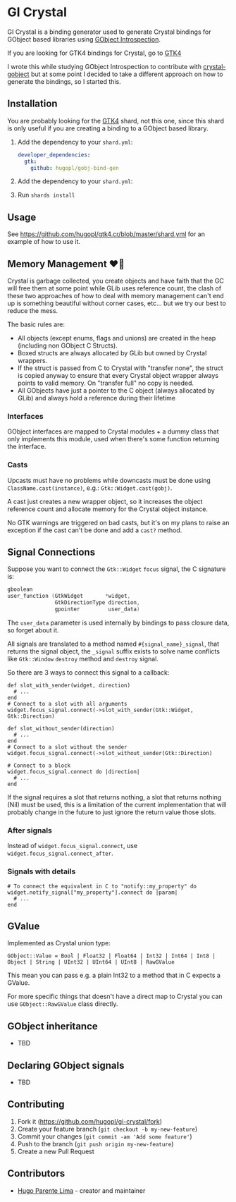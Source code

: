 # GI Crystal

GI Crystal is a binding generator used to generate Crystal bindings for GObject based libraries using
[GObject Introspection](https://gi.readthedocs.io/en/latest/).

If you are looking for GTK4 bindings for Crystal, go to [GTK4](https://github.com/hugopl/gtk4.cr)

I wrote this while studying GObject Introspection to contribute with [crystal-gobject](https://github.com/jhass/crystal-gobject)
but at some point I decided to take a different approach on how to generate the bindings, so I started this.

## Installation

You are probably looking for the [GTK4](https://github.com/hugopl/gtk4.cr) shard, not this one, since this shard is only
useful if you are creating a binding to a GObject based library.

1. Add the dependency to your `shard.yml`:

   ```yaml
   developer_dependencies:
     gtk:
       github: hugopl/gobj-bind-gen
   ```

2. Add the dependency to your `shard.yml`:
2. Run `shards install`

## Usage

See https://github.com/hugopl/gtk4.cr/blob/master/shard.yml for an example of how to use it.

## Memory Management ❤️‍🔥️

Crystal is garbage collected, you create objects and have faith that the GC will free them at some point while GLib uses
reference count, the clash of these two approaches of how to deal with memory management can't end up is something beautiful
without corner cases, etc... but we try our best to reduce the mess.

The basic rules are:

- All objects (except enums, flags and unions) are created in the heap (including non GObject C Structs).
- Boxed structs are always allocated by GLib but owned by Crystal wrappers.
- If the struct is passed from C to Crystal with "transfer none", the struct is copied anyway to ensure that every Crystal object
  wrapper always points to valid memory. On "transfer full" no copy is needed.
- All GObjects have just a pointer to the C object (always allocated by GLib) and always hold a reference during their lifetime

### Interfaces

GObject interfaces are mapped to Crystal modules + a dummy class that only implements this module, used when there's some
function returning the interface.

### Casts

Upcasts must have no problems while downcasts must be done using `ClassName.cast(instance)`, e.g.: `Gtk::Widget.cast(gobj)`.

A cast just creates a new wrapper object, so it increases the object reference count and allocate memory for the Crystal object instance.

No GTK warnings are triggered on bad casts, but it's on my plans to raise an exception if the cast can't be done and add a `cast?` method.

## Signal Connections

Suppose you want to connect the `Gtk::Widget` `focus` signal, the C signature is:

```C
gboolean
user_function (GtkWidget       *widget,
               GtkDirectionType direction,
               gpointer         user_data)
```

The `user_data` parameter is used internally by bindings to pass closure data, so forget about it.

All signals are translated to a method named `#{signal_name}_signal`, that returns the signal object, the `_signal` suffix
exists to solve name conflicts like `Gtk::Window` `destroy` method and `destroy` signal.

So there are 3 ways to connect this signal to a callback:

```Crystal
def slot_with_sender(widget, direction)
  # ...
end
# Connect to a slot with all arguments
widget.focus_signal.connect(->slot_with_sender(Gtk::Widget, Gtk::Direction)

def slot_without_sender(direction)
  # ...
end
# Connect to a slot without the sender
widget.focus_signal.connect(->slot_without_sender(Gtk::Direction)

# Connect to a block
widget.focus_signal.connect do |direction|
  # ...
end
```

If the signal requires a slot that returns nothing, a slot that returns nothing (Nil) must be used, this is a limitation of the current
implementation that will probably change in the future to just ignore the return value those slots.

### After signals

Instead of `widget.focus_signal.connect`, use `widget.focus_signal.connect_after`.

### Signals with details

```
# To connect the equivalent in C to "notify::my_property" do
widget.notify_signal["my_property"].connect do |param|
  # ...
end
```

## GValue

Implemented as Crystal union type:

```Crystal
GObject::Value = Bool | Float32 | Float64 | Int32 | Int64 | Int8 | Object | String | UInt32 | UInt64 | UInt8 | RawGValue
```

This mean you can pass e.g. a plain Int32 to a method that in C expects a GValue.

For more specific things that doesn't have a direct map to Crystal you can use `GObject::RawGValue` class directly.

## GObject inheritance

- TBD

## Declaring GObject signals

- TBD

## Contributing

1. Fork it (<https://github.com/hugopl/gi-crystal/fork>)
2. Create your feature branch (`git checkout -b my-new-feature`)
3. Commit your changes (`git commit -am 'Add some feature'`)
4. Push to the branch (`git push origin my-new-feature`)
5. Create a new Pull Request

## Contributors

- [Hugo Parente Lima](https://github.com/hugopl) - creator and maintainer
